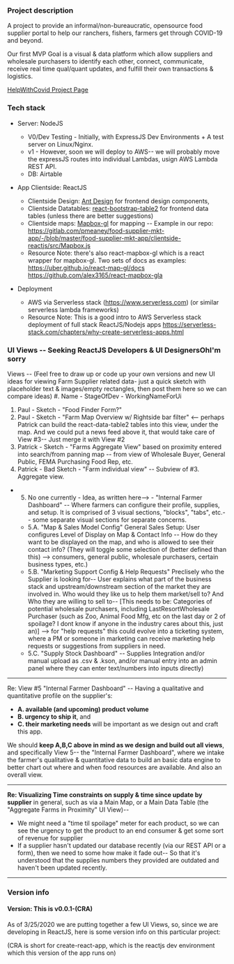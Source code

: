 

### Project description

A project to provide an informal/non-bureaucratic, opensource food supplier portal to help our ranchers, fishers, farmers get through COVID-19 and beyond.

Our first MVP Goal is a visual & data platform which allow suppliers and wholesale purchasers to identify each other, connect, communicate, receive real time qual/quant updates, and fulfill their own transactions & logistics.

[HelpWithCovid Project Page](https://helpwithcovid.com/projects/43)

### Tech stack
- Server: NodeJS  
  - V0/Dev Testing - Initially, with ExpressJS Dev Environments + A test server on Linux/Nginx.  
  - v1 - However, soon we will deploy to AWS-- we will probably move the expressJS routes into individual Lambdas, usign AWS Lambda REST API.
  - DB: Airtable


- App Clientside: ReactJS
  - Clientside Design: [Ant Design](https://ant.design/components/grid/) for frontend design components, 
  - Clientside Datatables: [react-bootstrap-table2](https://react-bootstrap-table.github.io/react-bootstrap-table2/storybook/index.html) for frontend data tables (unless there are better suggestions)
  - Clientside maps: [Mapbox-gl](https://docs.mapbox.com/mapbox-gl-js/example/popup-on-click/) for mapping -- Example in our repo:  https://gitlab.com/pmeaney/food-supplier-mkt-app/-/blob/master/food-supplier-mkt-app/clientside-reactjs/src/Mapbox.js
  - Resource Note: there's also react-mapbox-gl which is a react wrapper for mapbox-gl.  Two sets of docs as examples: https://uber.github.io/react-map-gl/docs https://github.com/alex3165/react-mapbox-gla


- Deployment
  - AWS via Serverless stack (https://www.serverless.com) (or similar serverless lambda frameworks)
  - Resource Note: This is a good intro to AWS Serverless stack deployment of full stack ReactJS/Nodejs apps https://serverless-stack.com/chapters/why-create-serverless-apps.html


### UI Views -- Seeking ReactJS Developers & UI DesignersOhI'm sorry
Views -- (Feel free to draw up or code up your own versions and new UI ideas for viewing Farm Supplier related data- just a quick sketch with placeholder text & images/empty rectangles, then post them here so we can compare ideas)
#. Name - StageOfDev - WorkingNameForUi 
1. Paul - Sketch - "Food Finder Form?"
2. Paul - Sketch - "Farm Map Overview w/ Rightside bar filter" <-- perhaps Patrick can build the react-data-table2 tables into this view, under the map.  And we could put a news feed above it, that would take care of View #3-- Just merge it with View #2
3. Patrick - Sketch - "Farms Aggregate View" based on proximity entered into search/from panning map -- from view of Wholesale Buyer, General Public, FEMA Purchasing Food Rep, etc.
4. Patrick - Bad Sketch - "Farm individual view" --  Subview of #3. Aggregate view.
   
- 5. No one currently -  Idea, as written here--> - "Internal Farmer Dashboard" -- Where farmers can configure their profile, supplies, and setup. It is comprised of 3 visual sections, "blocks", "tabs", etc.-- some separate visual sections for separate concerns.
  - 5.A. "Map & Sales Model Config" General Sales Setup: User configures Level of Display on Map & Contact Info -- How do they want to be displayed on the map, and who is allowed to see their contact info? (They will toggle some selection of (better defined than this) --> consumers, general public, wholesale purchasers, certain business types, etc.) 
  - 5.B. "Marketing Support Config & Help Requests" Preclisely who the Supplier is looking for-- User explains what part of the business stack and upstream/downstream section of the market they are involved in.   Who would they like us to help them market/sell to? And Who they are willing to sell to-- [This needs to be: Categories of potential wholesale purchasers, including LastResortWholesale Purchaser (such as Zoo, Animal Food Mfg, etc on the last day or 2 of spoilage? I dont know if anyone in the industry cares about this, just an)]  --> for "help requests" this could evolve into  a ticketing system, where a PM or someone in marketing can receive marketing help requests or suggestions from suppliers in need.
  - 5.C. "Supply Stock Dashboard" -- Supplies Integration and/or manual upload as .csv & .kson, and/or manual entry into an admin panel where they can enter text/numbers into inputs directly)

_____
Re: View #5 "Internal Farmer Dashboard" -- Having a qualitative and quantitative profile on the supplier's:

- **A. available (and upcoming) product volume**
- **B. urgency to ship it**, and 
- **C. their marketing needs** will be important as we design out and craft this app.  

We should **keep A,B,C above in mind as we design and build out all views**, and specifically View 5-- the "Internal Farmer Dashboard", where we intake the farmer's qualitative & quantitative data to build an basic data engine to better chart out where and when food resources are available.  And also an overall view.
____
**Re: Visualizing Time constraints on supply & time since update by supplier** in general, such as via a Main Map, or a Main Data Table (the "Aggregate Farms in Proximity" UI View)--

- We might need a "time til spoilage" meter for each product, so we can see the urgency to get the product to an end consumer & get some sort of revenue for supplier
- If a supplier hasn't updated our database recently (via our REST API or a form), then we need to some how make it fade out-- So that it's understood that the supplies numbers they provided are outdated and haven't been updated recently.

________

### Version info
#### Version: This is v0.0.1-(CRA)
As of 3/25/2020 we are putting together a few UI Views, so, since we are developing in ReactJS, here is some version info on this particular project:

(CRA is short for create-react-app, which is the reactjs dev environment which this version of the app runs on)